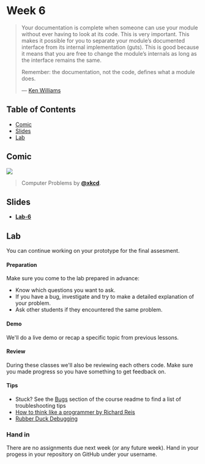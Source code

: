 # Week 6

> Your documentation is complete when someone can use your module without ever
> having to look at its code.
> This is very important.
> This makes it possible for you to separate your module’s documented interface
> from its internal implementation (guts).
> This is good because it means that you are free to change the module’s
> internals as long as the interface remains the same.
>
> Remember: the documentation, not the code, defines what a module does.
>
> — [Ken Williams][quote-author]

## Table of Contents

*   [Comic](#comic)
*   [Slides](#slides)
*   [Lab](#lab)

## Comic

[![][comic-cover]][comic-link]

> Computer Problems by [**@xkcd**][comic-author].

## Slides
*   [**Lab-6**][slides-lab]

## Lab

 You can continue working on your prototype for the final assesment.

#### Preparation

Make sure you come to the lab prepared in advance: 

* Know which questions you want to ask.
* If you have a bug, investigate and try to make a detailed explanation of your problem.
* Ask other students if they encountered the same problem.

#### Demo

We'll do a live demo or recap a specific topic from previous lessons.

#### Review

During these classes we'll also be reviewing each others code. Make sure you made progress so you have something to get feedback on. 

#### Tips

*   Stuck?  See the [Bugs][] section of the   course readme to find a list of
    troubleshooting tips
*   [How to think like a programmer by Richard Reis](https://medium.freecodecamp.org/how-to-think-like-a-programmer-lessons-in-problem-solving-d1d8bf1de7d2)
* [Rubber Duck Debugging](https://rubberduckdebugging.com/)

### Hand in

There are no assignments due next week (or any future week). Hand in your progess in your repository on GitHub under your username. 

[slides-lab]: https://docs.google.com/presentation/d/1QKkcyzQzQFmcaDXrZkER4_B458EtxV-DEYDE3V1gAY4/edit?usp=sharing

[bugs]: readme.md#bugs

[quote-author]: http://mathforum.org/ken/perl_modules.html#document

[comic-cover]: https://blog.toggl.com/wp-content/uploads/2017/10/toggl-if-the-world-was-created-by-a-programmer.jpg

[comic-link]: https://blog.toggl.com/world-created-programmer/

[comic-author]: https://twitter.com/arcaderage